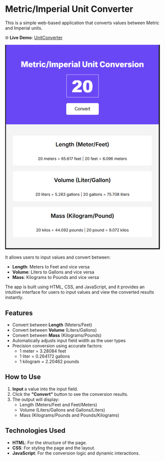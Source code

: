 # Metric/Imperial Unit Converter


This is a simple web-based application that converts values between Metric and Imperial units. 

🌐 **Live Demo**: [UnitConverter](https://unitconverternew.netlify.app/)

![UnitConverter Screenshot](/screenshot.png)


It allows users to input values and convert between:

- **Length**: Meters to Feet and vice versa
- **Volume**: Liters to Gallons and vice versa
- **Mass**: Kilograms to Pounds and vice versa

The app is built using HTML, CSS, and JavaScript, and it provides an intuitive interface for users to input values and view the converted results instantly.

## Features

- Convert between **Length** (Meters/Feet)
- Convert between **Volume** (Liters/Gallons)
- Convert between **Mass** (Kilograms/Pounds)
- Automatically adjusts input field width as the user types
- Precision conversion using accurate factors:
  - 1 meter = 3.28084 feet
  - 1 liter = 0.264172 gallons
  - 1 kilogram = 2.20462 pounds

## How to Use

1. **Input** a value into the input field.
2. Click the **"Convert"** button to see the conversion results.
3. The output will display:
   - Length (Meters/Feet and Feet/Meters)
   - Volume (Liters/Gallons and Gallons/Liters)
   - Mass (Kilograms/Pounds and Pounds/Kilograms)

## Technologies Used

- **HTML**: For the structure of the page.
- **CSS**: For styling the page and the layout.
- **JavaScript**: For the conversion logic and dynamic interactions.

